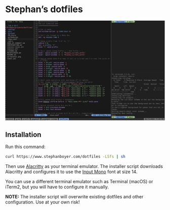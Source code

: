 # Stephan’s dotfiles

![Screenshot](https://raw.githubusercontent.com/stepchowfun/dotfiles/master/screenshot.png)

## Installation

Run this command:

```sh
curl https://www.stephanboyer.com/dotfiles -LSfs | sh
```

Then use [Alacritty](https://github.com/jwilm/alacritty) as your terminal emulator. The installer script downloads Alacritty and configures it to use the [Input Mono](https://input.fontbureau.com) font at size 14.

You can use a different terminal emulator such as Terminal (macOS) or iTerm2, but you will have to configure it manually.

**NOTE:** The installer script will overwrite existing dotfiles and other configuration. Use at your own risk!
